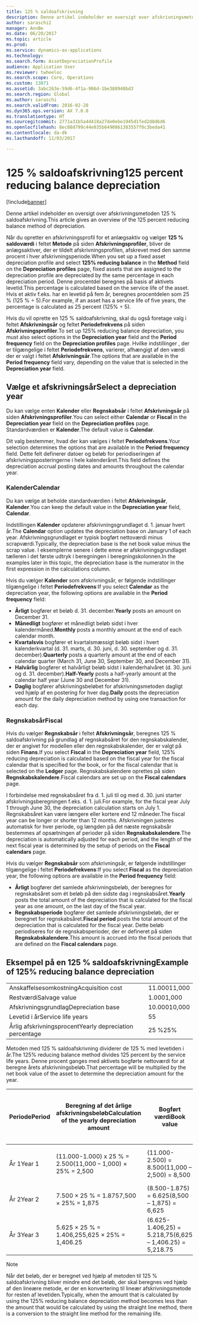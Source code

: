 ```yaml
---
title: 125 % saldoafskrivning
description: Denne artikel indeholder en oversigt over afskrivningsmetoden 125 % saldoafskrivning.
author: saraschi2
manager: AnnBe
ms.date: 06/20/2017
ms.topic: article
ms.prod: 
ms.service: dynamics-ax-applications
ms.technology: 
ms.search.form: AssetDepreciationProfile
audience: Application User
ms.reviewer: twheeloc
ms.search.scope: Core, Operations
ms.custom: 13871
ms.assetid: 3abc263e-59d6-4f1a-986d-1be388948bd3
ms.search.region: Global
ms.author: saraschi
ms.search.validFrom: 2016-02-28
ms.dyn365.ops.version: AX 7.0.0
ms.translationtype: HT
ms.sourcegitcommit: 2771a31b5a4d418a27de0ebe1945d1fed2d8d6d6
ms.openlocfilehash: 8ec88d799c44e035b6490861383557f8c3beda41
ms.contentlocale: da-dk
ms.lasthandoff: 11/03/2017

---
```


# <a name="125-percent-reducing-balance-depreciation"></a><span data-ttu-id="136c7-103">125 % saldoafskrivning</span><span class="sxs-lookup"><span data-stu-id="136c7-103">125 percent reducing balance depreciation</span></span>

[!include[banner](../includes/banner.md)]


<span data-ttu-id="136c7-104">Denne artikel indeholder en oversigt over afskrivningsmetoden 125 % saldoafskrivning.</span><span class="sxs-lookup"><span data-stu-id="136c7-104">This article gives an overview of the 125 percent reducing balance method of depreciation.</span></span>

<span data-ttu-id="136c7-105">Når du opretter en afskrivningsprofil for et anlægsaktiv og vælger **125 % saldoværdi** i feltet **Metode** på siden **Afskrivningsprofiler**, bliver de anlægsaktiver, der er tildelt afskrivningsprofilen, afskrevet med den samme procent i hver afskrivningsperiode.</span><span class="sxs-lookup"><span data-stu-id="136c7-105">When you set up a fixed asset depreciation profile and select **125% reducing balance** in the **Method** field on the **Depreciation profiles** page, fixed assets that are assigned to the depreciation profile are depreciated by the same percentage in each depreciation period.</span></span> <span data-ttu-id="136c7-106">Denne procentdel beregnes på basis af aktivets levetid.</span><span class="sxs-lookup"><span data-stu-id="136c7-106">This percentage is calculated based on the service life of the asset.</span></span> <span data-ttu-id="136c7-107">Hvis et aktiv f.eks. har en levetid på fem år, beregnes procentdelen som 25 % (125 % ÷ 5).</span><span class="sxs-lookup"><span data-stu-id="136c7-107">For example, if an asset has a service life of five years, the percentage is calculated as 25 percent (125% ÷ 5).</span></span>

<span data-ttu-id="136c7-108">Hvis du vil oprette en 125 % saldoafskrivning, skal du også foretage valg i feltet **Afskrivningsår** og feltet **Periodefrekvens** på siden **Afskrivningsprofiler**.</span><span class="sxs-lookup"><span data-stu-id="136c7-108">To set up 125% reducing balance depreciation, you must also select options in the **Depreciation year** field and the **Period frequency** field on the **Depreciation profiles** page.</span></span> <span data-ttu-id="136c7-109">Hvilke indstillinger , der er tilgængelige i feltet **Periodefrekvens**, varierer, afhængigt af den værdi der er valgt i feltet **Afskrivningsår**.</span><span class="sxs-lookup"><span data-stu-id="136c7-109">The options that are available in the **Period frequency** field vary, depending on the value that is selected in the **Depreciation year** field.</span></span>

## <a name="select-a-depreciation-year"></a><span data-ttu-id="136c7-110">Vælge et afskrivningsår</span><span class="sxs-lookup"><span data-stu-id="136c7-110">Select a depreciation year</span></span>
<span data-ttu-id="136c7-111">Du kan vælge enten **Kalender** eller **Regnskabsår** i feltet **Afskrivningsår** på siden **Afskrivningsprofiler**.</span><span class="sxs-lookup"><span data-stu-id="136c7-111">You can select either **Calendar** or **Fiscal** in the **Depreciation year** field on the **Depreciation profiles** page.</span></span> <span data-ttu-id="136c7-112">Standardværdien er **Kalender**.</span><span class="sxs-lookup"><span data-stu-id="136c7-112">The default value is **Calendar**.</span></span> 

<span data-ttu-id="136c7-113">Dit valg bestemmer, hvad der kan vælges i feltet **Periodefrekvens**.</span><span class="sxs-lookup"><span data-stu-id="136c7-113">Your selection determines the options that are available in the **Period frequency** field.</span></span> <span data-ttu-id="136c7-114">Dette felt definerer datoer og beløb for periodiseringen af afskrivningsposteringerne i hele kalenderåret.</span><span class="sxs-lookup"><span data-stu-id="136c7-114">This field defines the depreciation accrual posting dates and amounts throughout the calendar year.</span></span>

### <a name="calendar"></a><span data-ttu-id="136c7-115">Kalender</span><span class="sxs-lookup"><span data-stu-id="136c7-115">Calendar</span></span>

<span data-ttu-id="136c7-116">Du kan vælge at beholde standardværdien i feltet **Afskrivningsår**, **Kalender**.</span><span class="sxs-lookup"><span data-stu-id="136c7-116">You can keep the default value in the **Depreciation year** field, **Calendar**.</span></span> 

<span data-ttu-id="136c7-117">Indstillingen **Kalender** opdaterer afskrivningsgrundlaget d. 1. januar hvert år.</span><span class="sxs-lookup"><span data-stu-id="136c7-117">The **Calendar** option updates the depreciation base on January 1 of each year.</span></span> <span data-ttu-id="136c7-118">Afskrivningsgrundlaget er typisk bogført nettoværdi minus scrapværdi.</span><span class="sxs-lookup"><span data-stu-id="136c7-118">Typically, the depreciation base is the net book value minus the scrap value.</span></span> <span data-ttu-id="136c7-119">I eksemplerne senere i dette emne er afskrivningsgrundlaget tælleren i det første udtryk i beregningen i beregningskolonnen.</span><span class="sxs-lookup"><span data-stu-id="136c7-119">In the examples later in this topic, the depreciation base is the numerator in the first expression in the calculations column.</span></span> 

<span data-ttu-id="136c7-120">Hvis du vælger **Kalender** som afskrivningsår, er følgende indstillinger tilgængelige i feltet **Periodefrekvens**:</span><span class="sxs-lookup"><span data-stu-id="136c7-120">If you select **Calendar** as the depreciation year, the following options are available in the **Period frequency** field:</span></span>

-   <span data-ttu-id="136c7-121">**Årligt** bogfører et beløb d. 31. december.</span><span class="sxs-lookup"><span data-stu-id="136c7-121">**Yearly** posts an amount on December 31.</span></span>
-   <span data-ttu-id="136c7-122">**Månedligt** bogfører et månedligt beløb sidst i hver kalendermåned.</span><span class="sxs-lookup"><span data-stu-id="136c7-122">**Monthly** posts a monthly amount at the end of each calendar month.</span></span>
-   <span data-ttu-id="136c7-123">**Kvartalsvis** bogfører et kvartalsmæssigt beløb sidst i hvert kalenderkvartal (d. 31. marts, d. 30. juni, d. 30. september og d. 31. december).</span><span class="sxs-lookup"><span data-stu-id="136c7-123">**Quarterly** posts a quarterly amount at the end of each calendar quarter (March 31, June 30, September 30, and December 31).</span></span>
-   <span data-ttu-id="136c7-124">**Halvårlig** bogfører et halvårligt beløb sidst i kalenderhalvåret (d. 30. juni og d. 31. december).</span><span class="sxs-lookup"><span data-stu-id="136c7-124">**Half-Yearly** posts a half-yearly amount at the calendar half year (June 30 and December 31).</span></span>
-   <span data-ttu-id="136c7-125">**Daglig** bogfører afskrivningsbeløbet for afskrivningsmetoden dagligt ved hjælp af en postering for hver dag.</span><span class="sxs-lookup"><span data-stu-id="136c7-125">**Daily** posts the depreciation amount for the daily depreciation method by using one transaction for each day.</span></span>

### <a name="fiscal"></a><span data-ttu-id="136c7-126">Regnskabsår</span><span class="sxs-lookup"><span data-stu-id="136c7-126">Fiscal</span></span>

<span data-ttu-id="136c7-127">Hvis du vælger **Regnskabsår** i feltet **Afskrivningsår**, beregnes 125 % saldoafskrivning på grundlag af regnskabsåret for den regnskabskalender, der er angivet for modellen eller den regnskabskalender, der er valgt på siden **Finans**.</span><span class="sxs-lookup"><span data-stu-id="136c7-127">If you select **Fiscal** in the **Depreciation year** field, 125% reducing depreciation is calculated based on the fiscal year for the fiscal calendar that is specified for the book, or for the fiscal calendar that is selected on the **Ledger** page.</span></span> <span data-ttu-id="136c7-128">Regnskabskalendere oprettes på siden **Regnskabskalendere**.</span><span class="sxs-lookup"><span data-stu-id="136c7-128">Fiscal calendars are set up on the **Fiscal calendars** page.</span></span> 

<span data-ttu-id="136c7-129">I forbindelse med regnskabsåret fra d. 1. juli til og med d. 30. juni starter afskrivningsberegningen f.eks. d. 1. juli.</span><span class="sxs-lookup"><span data-stu-id="136c7-129">For example, for the fiscal year July 1 through June 30, the depreciation calculation starts on July 1.</span></span> <span data-ttu-id="136c7-130">Regnskabsåret kan være længere eller kortere end 12 måneder.</span><span class="sxs-lookup"><span data-stu-id="136c7-130">The fiscal year can be longer or shorter than 12 months.</span></span> <span data-ttu-id="136c7-131">Afskrivningen justeres automatisk for hver periode, og længden på det næste regnskabsår bestemmes af opsætningen af perioder på siden **Regnskabskalendere**.</span><span class="sxs-lookup"><span data-stu-id="136c7-131">The depreciation is automatically adjusted for each period, and the length of the next fiscal year is determined by the setup of periods on the **Fiscal calendars** page.</span></span> 

<span data-ttu-id="136c7-132">Hvis du vælger **Regnskabsår** som afskrivningsår, er følgende indstillinger tilgængelige i feltet **Periodefrekvens**:</span><span class="sxs-lookup"><span data-stu-id="136c7-132">If you select **Fiscal** as the depreciation year, the following options are available in the **Period frequency** field:</span></span>

-   <span data-ttu-id="136c7-133">**Årligt** bogfører det samlede afskrivningsbeløb, der beregnes for regnskabsåret som ét beløb på den sidste dag i regnskabsåret.</span><span class="sxs-lookup"><span data-stu-id="136c7-133">**Yearly** posts the total amount of the depreciation that is calculated for the fiscal year as one amount, on the last day of the fiscal year.</span></span>
-   <span data-ttu-id="136c7-134">**Regnskabsperiode** bogfører det samlede afskrivningsbeløb, der er beregnet for regnskabsåret.</span><span class="sxs-lookup"><span data-stu-id="136c7-134">**Fiscal period** posts the total amount of the depreciation that is calculated for the fiscal year.</span></span> <span data-ttu-id="136c7-135">Dette beløb periodiseres for de regnskabsperioder, der er defineret på siden **Regnskabskalendere**.</span><span class="sxs-lookup"><span data-stu-id="136c7-135">This amount is accrued into the fiscal periods that are defined on the **Fiscal calendars** page.</span></span>

## <a name="example-of-125-reducing-balance-depreciation"></a><span data-ttu-id="136c7-136">Eksempel på en 125 % saldoafskrivning</span><span class="sxs-lookup"><span data-stu-id="136c7-136">Example of 125% reducing balance depreciation</span></span>
|                                |        |
|--------------------------------|--------|
| <span data-ttu-id="136c7-137">Anskaffelsesomkostning</span><span class="sxs-lookup"><span data-stu-id="136c7-137">Acquisition cost</span></span>               | <span data-ttu-id="136c7-138">11.000</span><span class="sxs-lookup"><span data-stu-id="136c7-138">11,000</span></span> |
| <span data-ttu-id="136c7-139">Restværdi</span><span class="sxs-lookup"><span data-stu-id="136c7-139">Salvage value</span></span>                  | <span data-ttu-id="136c7-140">1.000</span><span class="sxs-lookup"><span data-stu-id="136c7-140">1,000</span></span>  |
| <span data-ttu-id="136c7-141">Afskrivningsgrundlag</span><span class="sxs-lookup"><span data-stu-id="136c7-141">Depreciation base</span></span>              | <span data-ttu-id="136c7-142">10.000</span><span class="sxs-lookup"><span data-stu-id="136c7-142">10,000</span></span> |
| <span data-ttu-id="136c7-143">Levetid i år</span><span class="sxs-lookup"><span data-stu-id="136c7-143">Service life years</span></span>             | <span data-ttu-id="136c7-144">5</span><span class="sxs-lookup"><span data-stu-id="136c7-144">5</span></span>      |
| <span data-ttu-id="136c7-145">Årlig afskrivningsprocent</span><span class="sxs-lookup"><span data-stu-id="136c7-145">Yearly depreciation percentage</span></span> | <span data-ttu-id="136c7-146">25 %</span><span class="sxs-lookup"><span data-stu-id="136c7-146">25%</span></span>    |

<span data-ttu-id="136c7-147">Metoden med 125 % saldoafskrivning dividerer de 125 % med levetiden i år.</span><span class="sxs-lookup"><span data-stu-id="136c7-147">The 125% reducing balance method divides 125 percent by the service life years.</span></span> <span data-ttu-id="136c7-148">Denne procent ganges med aktivets bogførte nettoværdi for at beregne årets afskrivningsbeløb.</span><span class="sxs-lookup"><span data-stu-id="136c7-148">That percentage will be multiplied by the net book value of the asset to determine the depreciation amount for the year.</span></span>

| <span data-ttu-id="136c7-149">Periode</span><span class="sxs-lookup"><span data-stu-id="136c7-149">Period</span></span> | <span data-ttu-id="136c7-150">Beregning af det årlige afskrivningsbeløb</span><span class="sxs-lookup"><span data-stu-id="136c7-150">Calculation of the yearly depreciation amount</span></span> | <span data-ttu-id="136c7-151">Bogført værdi</span><span class="sxs-lookup"><span data-stu-id="136c7-151">Book value</span></span>                    | <span data-ttu-id="136c7-152">Den bogførte nettoværdi ved årets afslutning</span><span class="sxs-lookup"><span data-stu-id="136c7-152">Net book value at the end of the year</span></span> |
|--------|-----------------------------------------------|-------------------------------|---------------------------------------|
| <span data-ttu-id="136c7-153">År 1</span><span class="sxs-lookup"><span data-stu-id="136c7-153">Year 1</span></span> | <span data-ttu-id="136c7-154">(11.000-1.000) x 25 % = 2.500</span><span class="sxs-lookup"><span data-stu-id="136c7-154">(11,000 – 1,000) × 25% = 2,500</span></span>                | <span data-ttu-id="136c7-155">(11.000-2.500) = 8.500</span><span class="sxs-lookup"><span data-stu-id="136c7-155">(11,000 – 2,500) = 8,500</span></span>      | <span data-ttu-id="136c7-156">(11.000-1.000-2.500) = 7.500</span><span class="sxs-lookup"><span data-stu-id="136c7-156">(11,000 – 1,000 – 2,500) = 7,500</span></span>      |
| <span data-ttu-id="136c7-157">År 2</span><span class="sxs-lookup"><span data-stu-id="136c7-157">Year 2</span></span> | <span data-ttu-id="136c7-158">7.500 × 25 % = 1.875</span><span class="sxs-lookup"><span data-stu-id="136c7-158">7,500 × 25% = 1,875</span></span>                           | <span data-ttu-id="136c7-159">(8.500-1.875) = 6.625</span><span class="sxs-lookup"><span data-stu-id="136c7-159">(8,500 – 1,875) = 6,625</span></span>       | <span data-ttu-id="136c7-160">(7.500-1.875) = 5.625</span><span class="sxs-lookup"><span data-stu-id="136c7-160">(7,500 – 1,875) = 5,625</span></span>               |
| <span data-ttu-id="136c7-161">År 3</span><span class="sxs-lookup"><span data-stu-id="136c7-161">Year 3</span></span> | <span data-ttu-id="136c7-162">5.625 × 25 % = 1.406,25</span><span class="sxs-lookup"><span data-stu-id="136c7-162">5,625 × 25% = 1,406.25</span></span>                        | <span data-ttu-id="136c7-163">(6.625-1.406,25) = 5.218,75</span><span class="sxs-lookup"><span data-stu-id="136c7-163">(6,625 – 1,406.25) = 5,218.75</span></span> | <span data-ttu-id="136c7-164">(5.625-1.406,25) = 4.218,75</span><span class="sxs-lookup"><span data-stu-id="136c7-164">(5,625 – 1,406.25) = 4,218.75</span></span>         |

> [!NOTE] 
> <span data-ttu-id="136c7-165">Når det beløb, der er beregnet ved hjælp af metoden til 125 % saldoafskrivning bliver mindre end det beløb, der skal beregnes ved hjælp af den lineære metode, er der en konvertering til lineær afskrivningsmetode for resten af levetiden.</span><span class="sxs-lookup"><span data-stu-id="136c7-165">Typically, when the amount that is calculated by using the 125% reducing balance depreciation method becomes less than the amount that would be calculated by using the straight line method, there is a conversion to the straight line method for the remaining life.</span></span>




